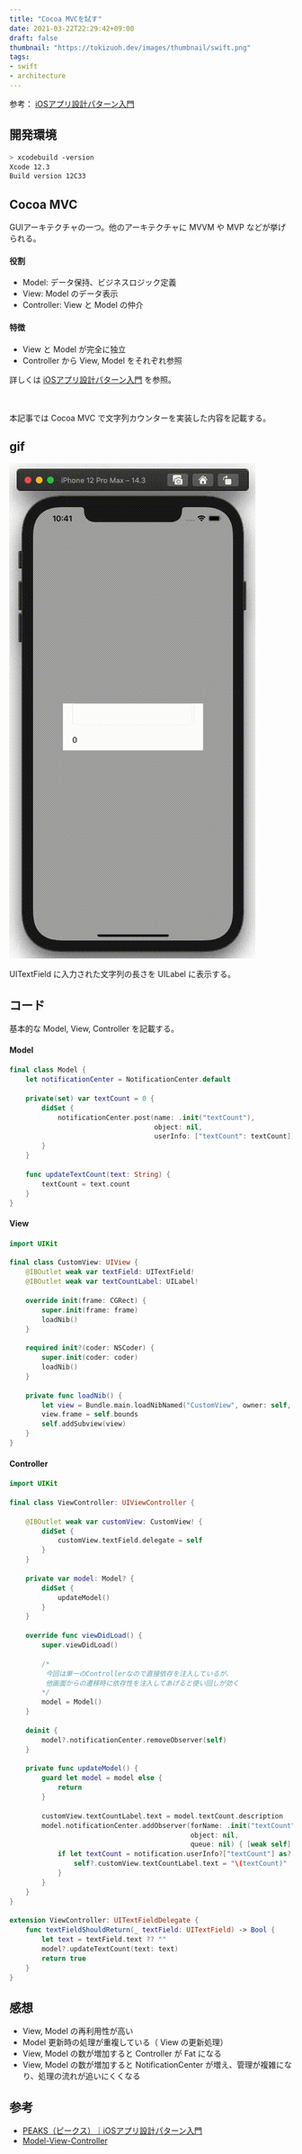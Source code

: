 ```yaml
---
title: "Cocoa MVCを試す"
date: 2021-03-22T22:29:42+09:00
draft: false
thumbnail: "https://tokizuoh.dev/images/thumbnail/swift.png"
tags:
- swift
- architecture
---
```

  
参考： [iOSアプリ設計パターン入門](https://peaks.cc/books/iOS_architecture)  
  
<!--more-->  
  
## 開発環境  
  
```bash
> xcodebuild -version
Xcode 12.3
Build version 12C33
```
  
## Cocoa MVC  
GUIアーキテクチャの一つ。他のアーキテクチャに MVVM や MVP などが挙げられる。  
  
#### 役割
  
- Model: データ保持、ビジネスロジック定義  
- View: Model のデータ表示  
- Controller: View と Model の仲介  
  
#### 特徴  
  
- View と Model が完全に独立  
- Controller から View, Model をそれぞれ参照  
  
詳しくは [iOSアプリ設計パターン入門](https://peaks.cc/books/iOS_architecture) を参照。  
  
　
  
本記事では Cocoa MVC で文字列カウンターを実装した内容を記載する。  
  
## gif
  
![](./1.gif)  
  
UITextField に入力された文字列の長さを UILabel に表示する。  
  
## コード  
  
基本的な Model, View, Controller を記載する。  
  
#### Model  
  
```swift
final class Model {
    let notificationCenter = NotificationCenter.default
    
    private(set) var textCount = 0 {
        didSet {
            notificationCenter.post(name: .init("textCount"),
                                    object: nil,
                                    userInfo: ["textCount": textCount])
        }
    }
    
    func updateTextCount(text: String) {
        textCount = text.count
    }
}
```
  
#### View
  
```swift
import UIKit

final class CustomView: UIView {
    @IBOutlet weak var textField: UITextField!
    @IBOutlet weak var textCountLabel: UILabel!
    
    override init(frame: CGRect) {
        super.init(frame: frame)
        loadNib()
    }
    
    required init?(coder: NSCoder) {
        super.init(coder: coder)
        loadNib()
    }
    
    private func loadNib() {
        let view = Bundle.main.loadNibNamed("CustomView", owner: self, options: nil)?.first as! UIView
        view.frame = self.bounds
        self.addSubview(view)
    }
}
```
  
#### Controller
  
```swift
import UIKit

final class ViewController: UIViewController {

    @IBOutlet weak var customView: CustomView! {
        didSet {
            customView.textField.delegate = self
        }
    }
    
    private var model: Model? {
        didSet {
            updateModel()
        }
    }
    
    override func viewDidLoad() {
        super.viewDidLoad()
        
        /*
         今回は単一のControllerなので直接依存を注入しているが、
         他画面からの遷移時に依存性を注入してあげると使い回しが効く
        */
        model = Model()
    }
    
    deinit {
        model?.notificationCenter.removeObserver(self)
    }
    
    private func updateModel() {
        guard let model = model else {
            return
        }
        
        customView.textCountLabel.text = model.textCount.description
        model.notificationCenter.addObserver(forName: .init("textCount"),
                                             object: nil,
                                             queue: nil) { [weak self] notification in
            if let textCount = notification.userInfo?["textCount"] as? Int {
                self?.customView.textCountLabel.text = "\(textCount)"
            }
        }
    }
}

extension ViewController: UITextFieldDelegate {
    func textFieldShouldReturn(_ textField: UITextField) -> Bool {
        let text = textField.text ?? ""
        model?.updateTextCount(text: text)
        return true
    }
}

```
  
## 感想  
  
- View, Model の再利用性が高い  
- Model 更新時の処理が重複している（ View の更新処理）  
- View, Model の数が増加すると Controller が Fat になる  
- View, Model の数が増加すると NotificationCenter が増え、管理が複雑になり、処理の流れが追いにくくなる
  
## 参考  
  
- [PEAKS（ピークス）｜iOSアプリ設計パターン入門](https://peaks.cc/books/iOS_architecture)  
- [Model-View-Controller](https://developer.apple.com/library/archive/documentation/General/Conceptual/DevPedia-CocoaCore/MVC.html)  
  